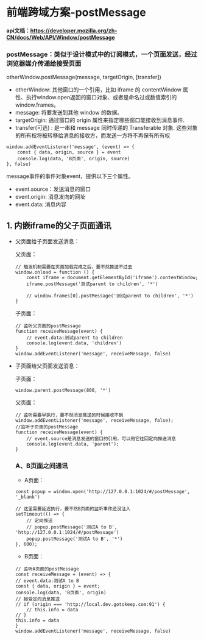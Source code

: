 # 前端跨域方案-postMessage
**api文档：https://developer.mozilla.org/zh-CN/docs/Web/API/Window/postMessage**

### postMessage：类似于设计模式中的订阅模式，一个页面发送，经过浏览器媒介传递给接受页面

otherWindow.postMessage(message, targetOrigin, [transfer])
- otherWindow: 其他窗口的一个引用，比如 iframe 的 contentWindow 属性、执行window.open返回的窗口对象、或者是命名过或数值索引的window.frames。
- message: 将要发送到其他 window 的数据。
- targetOrigin: 通过窗口的 origin 属性来指定哪些窗口能接收到消息事件.
- transfer(可选) : 是一串和 message 同时传递的 Transferable 对象. 这些对象的所有权将被转移给消息的接收方，而发送一方将不再保有所有权

```
window.addEventListener('message', (event) => {
    const { data, origin, source } = event
    console.log(data, 'B页面', origin, source)
}, false)
```

message事件的事件对象event，提供以下三个属性。
- event.source：发送消息的窗口
- event.origin: 消息发向的网址
- event.data: 消息内容

## 1. 内嵌iframe的父子页面通讯
- 父页面给子页面发送消息：

  父页面：
  ```
  // 触发机制需要在页面加载完成之后，要不然推送不过去
  window.onload = function () {
      const iframe = document.getElementById('iframe').contentWindow;
      iframe.postMessage('测试parent to children', '*')

      // window.frames[0].postMessage('测试parent to children', '*')
  }
  ```

  子页面： 
  ```
  // 监听父页面的postMessage
  function receiveMessage(event) {
      // event.data:测试parent to children
      console.log(event.data, 'children')
  }
  window.addEventListener('message', receiveMessage, false)
  ```

- 子页面给父页面发送消息：

  子页面：
  ```
  window.parent.postMessage(800, '*')
  ```

  父页面：
  ```
  // 监听需要早执行，要不然消息推送的时候接收不到
  window.addEventListener('message', receiveMessage, false);
  //监听子页面的postMessage
  function receiveMessage(event) {
      // event.source是消息发送的窗口的引用，可以用它往回定向推送消息
      console.log(event.data, 'parent');
  }
  ```

  ### A、B页面之间通讯
  - A页面：
  ```
  const popup = window.open('http://127.0.0.1:1024/#/postMessage', '_blank')

  // 这里需要延迟执行，要不然B页面的监听事件还没注入
  setTimeout(() => {
      // 定向推送
      // popup.postMessage('测试A to B', 'http://127.0.0.1:1024/#/postMessage')
      popup.postMessage('测试A to B', '*')
  }, 600);
  ```

  - B页面：
  ```
  // 监听A页面的postMessage
  const receiveMessage = (event) => {
  // event.data:测试A to B
  const { data, origin } = event;
  console.log(data, 'B页面', origin)
  // 接受定向消息推送
  // if (origin === 'http://local.dev.gotokeep.com:91') {
      // this.info = data
  // }
  this.info = data
  }
  window.addEventListener('message', receiveMessage, false)
  ```